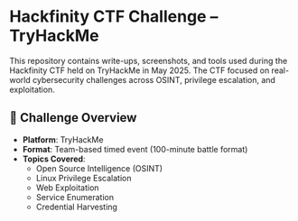 # Hackfinity CTF Challenge – TryHackMe

This repository contains write-ups, screenshots, and tools used during the Hackfinity CTF held on TryHackMe in May 2025. The CTF focused on real-world cybersecurity challenges across OSINT, privilege escalation, and exploitation.

## 🧠 Challenge Overview

- **Platform**: TryHackMe  
- **Format**: Team-based timed event (100-minute battle format)  
- **Topics Covered**:
  - Open Source Intelligence (OSINT)
  - Linux Privilege Escalation
  - Web Exploitation
  - Service Enumeration
  - Credential Harvesting


